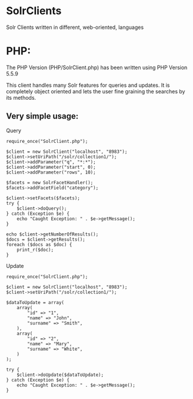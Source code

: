 SolrClients
===========

Solr Clients written in different, web-oriented, languages

PHP:
===========

The PHP Version (PHP/SolrClient.php) has been written using PHP Version 5.5.9

This client handles many Solr features for queries and updates.
It is completely object oriented and lets the user fine graining the searches by its methods.

Very simple usage:
------------------
Query

    require_once("SolrClient.php");
      
    $client = new SolrClient("localhost", "8983");
    $client->setUriPath("/solr/collection1/");
    $client->addParameter("q", "*:*");
    $client->addParameter("start", 0);
    $client->addParameter("rows", 10);
  
    $facets = new SolrFacetHandler();
    $facets->addFacetField("category");
  
    $client->setFacets($facets);
    try {
        $client->doQuery();
    } catch (Exception $e) {
        echo "Caught Exception: " . $e->getMessage();
    }
  
    echo $client->getNumberOfResults();
    $docs = $client->getResults();
    foreach ($docs as $doc) {
        print_r($doc);
    }
  
  Update
  
    require_once("SolrClient.php");
      
    $client = new SolrClient("localhost", "8983");
    $client->setUriPath("/solr/collection1/");
    
    $dataToUpdate = array(
	    array(
		    "id" => "1",
    	    "name" => "John",
    	    "surname" => "Smith",
        ),
	    array(
		    "id" => "2",
    	    "name" => "Mary",
    	    "surname" => "White",
	    )
    );
    
    try {
        $client->doUpdate($dataToUpdate);
    } catch (Exception $e) {
        echo "Caught Exception: " . $e->getMessage();
    }
    
    
  


